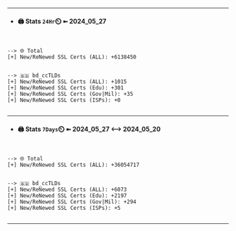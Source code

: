 

---
- #### 🖨️ **Stats** `24Hr`⏲️ ➼ 2024_05_27
```console


--> 🌐 Total
[+] New/ReNewed SSL Certs (ALL): +6138450


--> 🇧🇩 bd_ccTLDs
[+] New/ReNewed SSL Certs (ALL): +1015
[+] New/ReNewed SSL Certs (Edu): +301
[+] New/ReNewed SSL Certs (Gov|Mil): +35
[+] New/ReNewed SSL Certs (ISPs): +0


```

---
- #### 🖨️ **Stats** `7Days`⏲️ ➼ 2024_05_27 <--> 2024_05_20
```console


--> 🌐 Total
[+] New/ReNewed SSL Certs (ALL): +36054717


--> 🇧🇩 bd_ccTLDs
[+] New/ReNewed SSL Certs (ALL): +6073
[+] New/ReNewed SSL Certs (Edu): +2197
[+] New/ReNewed SSL Certs (Gov|Mil): +294
[+] New/ReNewed SSL Certs (ISPs): +5


```

---

